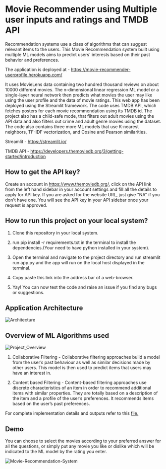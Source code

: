 # Movie Recommender using Multiple user inputs and ratings and TMDB API

Recommendation systems use a class of algorithms that can suggest relevant items to the users.
This Movie Recommendation system built using multiple ML models aims to 
predict users' interests based on their past behavior and preferences.

The application is deployed at - https://movie-recommender-userprofile.herokuapp.com/

It uses MovieLens data containing two hundred thousand reviews 
on about 10000 different movies. The n-dimensional linear 
regression ML model or a single-layer neural network then 
predicts what movies the user may like using the user profile 
and the data of movie ratings. This web app has been deployed 
using the Streamlit framework. The code uses TMDB API, which 
fetches posters for each movie recommendation using its TMDB id. 
The project also has a child-safe mode, that filters out adult 
movies using the API data and also filters out crime and adult 
genre movies using the dataset. The code also contains three 
more ML models that use K-nearest neighbors, TF-IDF 
vectorization, and Cosine and Pearson similarities.

Streamlit - https://streamlit.io/

TMDB API - https://developers.themoviedb.org/3/getting-started/introduction


## How to get the API key?

Create an account in https://www.themoviedb.org/, click on the 
API link from the left hand sidebar in your account settings and 
fill all the details to apply for API key. If you are asked for 
the website URL, just give "NA" if you don't have one. You will 
see the API key in your API sidebar once your request is approved.

## How to run this project on your local system?

1. Clone this repository in your local system.

2. run pip install -r requirements.txt in the terminal to install
the dependencies.(Your need to have python installed in your system).

3. Open the terminal and navigate to the project directory and run
streamlit run app.py and the app will run on the local host displayed
in the terminal.

4. Copy paste this link into the address bar of a web-browser.

5. Yay! You can now test the code and raise an issue if you find any
bugs or suggestions.

## Application Architecture
![Architecture](https://user-images.githubusercontent.com/83298237/190175048-f387d662-9385-49fd-9a6b-dc95bacf1a0b.png)

## Overview of ML Algorithms used
![Project_Overview](https://user-images.githubusercontent.com/83298237/190177646-422a177d-749b-4294-b7d1-28d1d5d51918.png)

1. Collaborative Filtering - Collaborative filtering approaches build a model from the user’s past
behaviour as well as similar decisions made by other users. This model is then used to predict
items that users may have an interest in.

2. Content based Filtering - Content-based filtering approaches use discrete characteristics of
an item in order to recommend additional items with similar properties. They are totally
based on a description of the item and a profile of the user’s preferences. It recommends
items based on the user’s past preferences.

For complete implementation details and outputs refer 
to this [file.](https://github.com/adarshpalaskar1/Movie-Recommender-System/blob/main/Implementation%20-%20Jupyter%20Notebook.pdf)


## Demo

You can choose to select the movies according to your preferred answer for all the questions, or simply put any movie you like or dislike which will be
indicated to the ML model by the rating you enter. 

![Movie-Recommendation-System](https://user-images.githubusercontent.com/83298237/190182554-3719a198-e1e5-455d-9139-a30e564d12fb.png)

